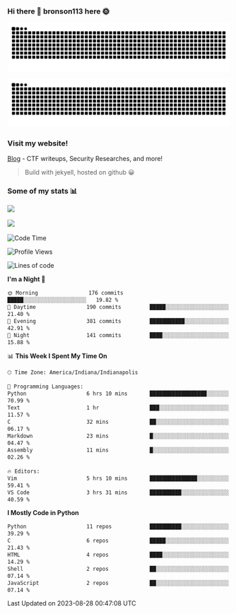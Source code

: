 ### Hi there 👋 bronson113 here 🌞
<div align="center">

![GitHub Snake Light](https://raw.githubusercontent.com/bronson113/bronson113/snake/github-snake.svg#gh-light-mode-only)

![GitHub Snake dark](https://raw.githubusercontent.com/bronson113/bronson113/snake/github-snake-dark.svg#gh-dark-mode-only)

</div>

### Visit my website!
[Blog](https://bronson113.github.io/) - CTF writeups, Security Researches, and more! 

> Build with jekyell, hosted on github 😀

### Some of my stats 📊
![](https://github-readme-stats-sigma-five.vercel.app/api?username=bronson113&theme=transparent&show_icons=true)

![](https://github-readme-stats-sigma-five.vercel.app/api/top-langs/?username=bronson113&theme=transparent&layout=compact&card_width=445)



<!--START_SECTION:waka-->
![Code Time](http://img.shields.io/badge/Code%20Time-310%20hrs%2042%20mins-blue)

![Profile Views](http://img.shields.io/badge/Profile%20Views-0-blue)

![Lines of code](https://img.shields.io/badge/From%20Hello%20World%20I%27ve%20Written-7.2%20million%20lines%20of%20code-blue)

**I'm a Night 🦉** 

```text
🌞 Morning                176 commits         █████░░░░░░░░░░░░░░░░░░░░   19.82 % 
🌆 Daytime                190 commits         █████░░░░░░░░░░░░░░░░░░░░   21.40 % 
🌃 Evening                381 commits         ███████████░░░░░░░░░░░░░░   42.91 % 
🌙 Night                  141 commits         ████░░░░░░░░░░░░░░░░░░░░░   15.88 % 
```


📊 **This Week I Spent My Time On** 

```text
🕑︎ Time Zone: America/Indiana/Indianapolis

💬 Programming Languages: 
Python                   6 hrs 10 mins       ██████████████████░░░░░░░   70.99 % 
Text                     1 hr                ███░░░░░░░░░░░░░░░░░░░░░░   11.57 % 
C                        32 mins             ██░░░░░░░░░░░░░░░░░░░░░░░   06.17 % 
Markdown                 23 mins             █░░░░░░░░░░░░░░░░░░░░░░░░   04.47 % 
Assembly                 11 mins             █░░░░░░░░░░░░░░░░░░░░░░░░   02.26 % 

🔥 Editors: 
Vim                      5 hrs 10 mins       ███████████████░░░░░░░░░░   59.41 % 
VS Code                  3 hrs 31 mins       ██████████░░░░░░░░░░░░░░░   40.59 % 
```

**I Mostly Code in Python** 

```text
Python                   11 repos            ██████████░░░░░░░░░░░░░░░   39.29 % 
C                        6 repos             █████░░░░░░░░░░░░░░░░░░░░   21.43 % 
HTML                     4 repos             ████░░░░░░░░░░░░░░░░░░░░░   14.29 % 
Shell                    2 repos             ██░░░░░░░░░░░░░░░░░░░░░░░   07.14 % 
JavaScript               2 repos             ██░░░░░░░░░░░░░░░░░░░░░░░   07.14 % 
```




 Last Updated on 2023-08-28 00:47:08 UTC
<!--END_SECTION:waka-->
